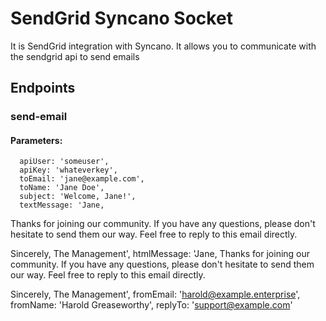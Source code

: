 # SendGrid Syncano Socket

It is SendGrid integration with Syncano. It allows you to communicate with the sendgrid api to send emails

## Endpoints

### send-email

#### Parameters:

      apiUser: 'someuser',
      apiKey: 'whateverkey',
      toEmail: 'jane@example.com',
      toName: 'Jane Doe',
      subject: 'Welcome, Jane!',
      textMessage: 'Jane,
Thanks for joining our community.  If you have any questions, please don't hesitate to send them our way.  Feel free to reply to this email directly.

Sincerely,
The Management',
      htmlMessage: 'Jane,
Thanks for joining our community.  If you have any questions, please don't hesitate to send them our way.  Feel free to reply to this email directly.

Sincerely,
The Management',
      fromEmail: 'harold@example.enterprise',
      fromName: 'Harold Greaseworthy',
      replyTo: 'support@example.com'

